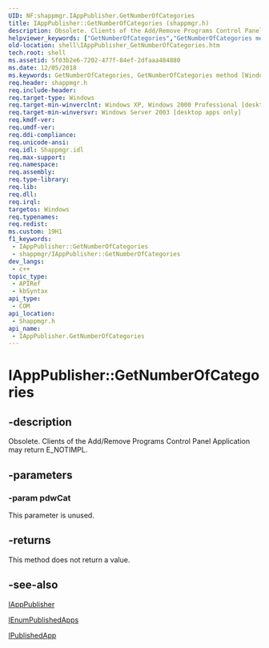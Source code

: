 ```yaml
---
UID: NF:shappmgr.IAppPublisher.GetNumberOfCategories
title: IAppPublisher::GetNumberOfCategories (shappmgr.h)
description: Obsolete. Clients of the Add/Remove Programs Control Panel Application may return E_NOTIMPL.
helpviewer_keywords: ["GetNumberOfCategories","GetNumberOfCategories method [Windows Shell]","GetNumberOfCategories method [Windows Shell]","IAppPublisher interface","IAppPublisher interface [Windows Shell]","GetNumberOfCategories method","IAppPublisher.GetNumberOfCategories","IAppPublisher::GetNumberOfCategories","inet_IAppPublisher_GetNumberOfCategories","shappmgr/IAppPublisher::GetNumberOfCategories","shell.IAppPublisher_GetNumberOfCategories"]
old-location: shell\IAppPublisher_GetNumberOfCategories.htm
tech.root: shell
ms.assetid: 5f03b2e6-7202-477f-84ef-2dfaaa484880
ms.date: 12/05/2018
ms.keywords: GetNumberOfCategories, GetNumberOfCategories method [Windows Shell], GetNumberOfCategories method [Windows Shell],IAppPublisher interface, IAppPublisher interface [Windows Shell],GetNumberOfCategories method, IAppPublisher.GetNumberOfCategories, IAppPublisher::GetNumberOfCategories, inet_IAppPublisher_GetNumberOfCategories, shappmgr/IAppPublisher::GetNumberOfCategories, shell.IAppPublisher_GetNumberOfCategories
req.header: shappmgr.h
req.include-header: 
req.target-type: Windows
req.target-min-winverclnt: Windows XP, Windows 2000 Professional [desktop apps only]
req.target-min-winversvr: Windows Server 2003 [desktop apps only]
req.kmdf-ver: 
req.umdf-ver: 
req.ddi-compliance: 
req.unicode-ansi: 
req.idl: Shappmgr.idl
req.max-support: 
req.namespace: 
req.assembly: 
req.type-library: 
req.lib: 
req.dll: 
req.irql: 
targetos: Windows
req.typenames: 
req.redist: 
ms.custom: 19H1
f1_keywords:
 - IAppPublisher::GetNumberOfCategories
 - shappmgr/IAppPublisher::GetNumberOfCategories
dev_langs:
 - c++
topic_type:
 - APIRef
 - kbSyntax
api_type:
 - COM
api_location:
 - Shappmgr.h
api_name:
 - IAppPublisher.GetNumberOfCategories
---
```


# IAppPublisher::GetNumberOfCategories


## -description

Obsolete. Clients of the Add/Remove Programs Control Panel Application may return E_NOTIMPL.

## -parameters

### -param pdwCat

This parameter is unused.

## -returns

This method does not return a value.

## -see-also

<a href="https://docs.microsoft.com/windows/desktop/api/shappmgr/nn-shappmgr-iapppublisher">IAppPublisher</a>



<a href="https://docs.microsoft.com/windows/desktop/api/shappmgr/nn-shappmgr-ienumpublishedapps">IEnumPublishedApps</a>



<a href="https://docs.microsoft.com/windows/desktop/api/shappmgr/nn-shappmgr-ipublishedapp">IPublishedApp</a>


